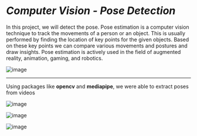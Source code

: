 # *Computer Vision - Pose Detection*

In this project, we will detect the pose.
Pose estimation is a computer vision technique to track the movements of a person or an object. This is usually performed by finding the location of key points for the given objects. Based on these key points we can compare various movements and postures and draw insights. Pose estimation is actively used in the field of augmented reality, animation, gaming, and robotics.

![image](https://user-images.githubusercontent.com/112689649/212852321-e555d955-2219-4e63-9893-b32ca4f4d22a.png)


------------------------------------------------------------------------------------------------------------------------------------------------------------
Using packages like **opencv** and **mediapipe**, we were able to extract poses from videos



![image](https://user-images.githubusercontent.com/112689649/213084398-320a1238-7a1d-4c7a-b5aa-c159fbf46c21.png)

![image](https://user-images.githubusercontent.com/112689649/213084565-462bd9be-c7b2-4589-90f3-0f16a045c3bc.png)

![image](https://user-images.githubusercontent.com/112689649/213084629-1cbe35a5-6f22-4174-b117-8d0592c4d27a.png)

